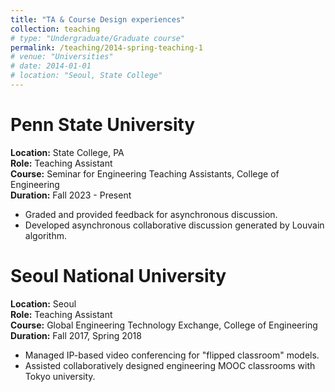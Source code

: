 ```yaml
---
title: "TA & Course Design experiences"
collection: teaching
# type: "Undergraduate/Graduate course"
permalink: /teaching/2014-spring-teaching-1
# venue: "Universities"
# date: 2014-01-01
# location: "Seoul, State College"
---
```



<!-- more -->

# Penn State University
**Location:** State College, PA  
**Role:** Teaching Assistant  
**Course:** Seminar for Engineering Teaching Assistants, College of Engineering  
**Duration:** Fall 2023 - Present  
- Graded and provided feedback for asynchronous discussion.
- Developed asynchronous collaborative discussion generated by Louvain algorithm. 

<!-- more -->

# Seoul National University
**Location:** Seoul  
**Role:** Teaching Assistant  
**Course:** Global Engineering Technology Exchange, College of Engineering  
**Duration:** Fall 2017, Spring 2018  
- Managed IP-based video conferencing for "flipped classroom" models.
- Assisted collaboratively designed engineering MOOC classrooms with Tokyo university.

